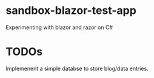 # sandbox-blazor-test-app
Experimenting with blazor and razor on C#

# TODOs
Implemenent a simple databse to store blog/data entries.
